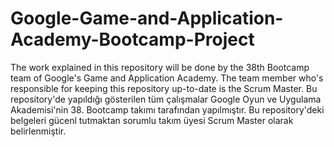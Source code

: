 # Google-Game-and-Application-Academy-Bootcamp-Project
The work explained in this repository will be done by the 38th Bootcamp team of Google's Game and Application Academy. The team member who's responsible for keeping this repository up-to-date is the Scrum Master.
Bu repository'de yapıldığı gösterilen tüm çalışmalar Google Oyun ve Uygulama Akademisi'nin 38. Bootcamp takımı tarafından yapılmıştır. Bu repository'deki belgeleri gücenl tutmaktan sorumlu takım üyesi Scrum Master olarak belirlenmiştir.
